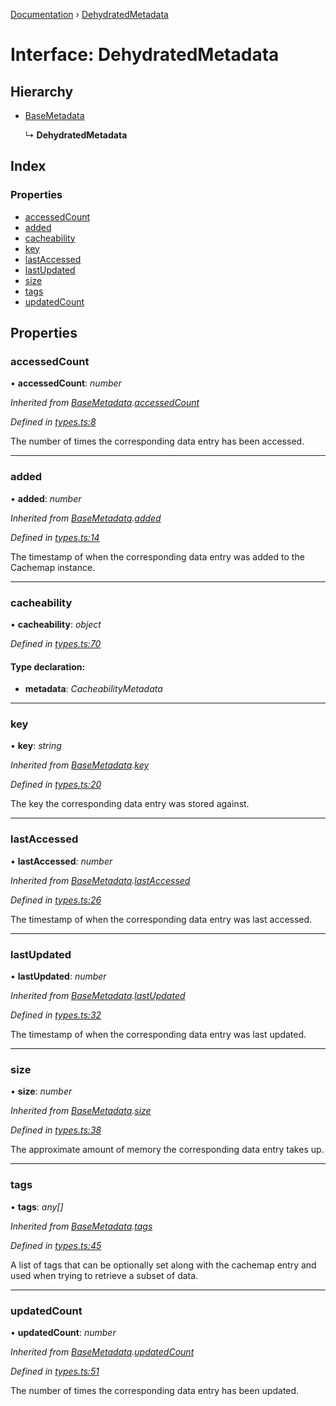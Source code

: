 [Documentation](../README.md) › [DehydratedMetadata](dehydratedmetadata.md)

# Interface: DehydratedMetadata

## Hierarchy

* [BaseMetadata](basemetadata.md)

  ↳ **DehydratedMetadata**

## Index

### Properties

* [accessedCount](dehydratedmetadata.md#accessedcount)
* [added](dehydratedmetadata.md#added)
* [cacheability](dehydratedmetadata.md#cacheability)
* [key](dehydratedmetadata.md#key)
* [lastAccessed](dehydratedmetadata.md#lastaccessed)
* [lastUpdated](dehydratedmetadata.md#lastupdated)
* [size](dehydratedmetadata.md#size)
* [tags](dehydratedmetadata.md#tags)
* [updatedCount](dehydratedmetadata.md#updatedcount)

## Properties

###  accessedCount

• **accessedCount**: *number*

*Inherited from [BaseMetadata](basemetadata.md).[accessedCount](basemetadata.md#accessedcount)*

*Defined in [types.ts:8](https://github.com/badbatch/cachemap/blob/4cf1724/packages/core/src/types.ts#L8)*

The number of times the corresponding data
entry has been accessed.

___

###  added

• **added**: *number*

*Inherited from [BaseMetadata](basemetadata.md).[added](basemetadata.md#added)*

*Defined in [types.ts:14](https://github.com/badbatch/cachemap/blob/4cf1724/packages/core/src/types.ts#L14)*

The timestamp of when the corresponding data
entry was added to the Cachemap instance.

___

###  cacheability

• **cacheability**: *object*

*Defined in [types.ts:70](https://github.com/badbatch/cachemap/blob/4cf1724/packages/core/src/types.ts#L70)*

#### Type declaration:

* **metadata**: *CacheabilityMetadata*

___

###  key

• **key**: *string*

*Inherited from [BaseMetadata](basemetadata.md).[key](basemetadata.md#key)*

*Defined in [types.ts:20](https://github.com/badbatch/cachemap/blob/4cf1724/packages/core/src/types.ts#L20)*

The key the corresponding data entry was stored
against.

___

###  lastAccessed

• **lastAccessed**: *number*

*Inherited from [BaseMetadata](basemetadata.md).[lastAccessed](basemetadata.md#lastaccessed)*

*Defined in [types.ts:26](https://github.com/badbatch/cachemap/blob/4cf1724/packages/core/src/types.ts#L26)*

The timestamp of when the corresponding data
entry was last accessed.

___

###  lastUpdated

• **lastUpdated**: *number*

*Inherited from [BaseMetadata](basemetadata.md).[lastUpdated](basemetadata.md#lastupdated)*

*Defined in [types.ts:32](https://github.com/badbatch/cachemap/blob/4cf1724/packages/core/src/types.ts#L32)*

The timestamp of when the corresponding data
entry was last updated.

___

###  size

• **size**: *number*

*Inherited from [BaseMetadata](basemetadata.md).[size](basemetadata.md#size)*

*Defined in [types.ts:38](https://github.com/badbatch/cachemap/blob/4cf1724/packages/core/src/types.ts#L38)*

The approximate amount of memory the corresponding
data entry takes up.

___

###  tags

• **tags**: *any[]*

*Inherited from [BaseMetadata](basemetadata.md).[tags](basemetadata.md#tags)*

*Defined in [types.ts:45](https://github.com/badbatch/cachemap/blob/4cf1724/packages/core/src/types.ts#L45)*

A list of tags that can be optionally set along with
the cachemap entry and used when trying to retrieve
a subset of data.

___

###  updatedCount

• **updatedCount**: *number*

*Inherited from [BaseMetadata](basemetadata.md).[updatedCount](basemetadata.md#updatedcount)*

*Defined in [types.ts:51](https://github.com/badbatch/cachemap/blob/4cf1724/packages/core/src/types.ts#L51)*

The number of times the corresponding data
entry has been updated.
